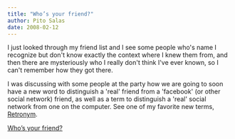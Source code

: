 ```yaml
---
title: "Who’s your friend?"
author: Pito Salas
date: 2008-02-12
---
```




I just looked through my friend list and I see some people who's name I
recognize but don't know exactly the context where I knew them from, and then
there are mysteriously who I really don't think I've ever known, so I can't
remember how they got there.

I was discussing with some people at the party how we are going to soon have a
new word to distinguish a 'real' friend from a 'facebook' (or other social
network) friend, as well as a term to distinguish a 'real' social network from
one on the computer. See one of my favorite new terms,
[Retronym](<//en.wikipedia.org/wiki/Retronym\)>).


[Who’s your friend?](None)
